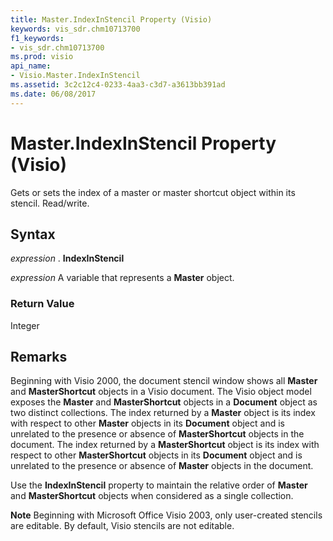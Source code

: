 ```yaml
---
title: Master.IndexInStencil Property (Visio)
keywords: vis_sdr.chm10713700
f1_keywords:
- vis_sdr.chm10713700
ms.prod: visio
api_name:
- Visio.Master.IndexInStencil
ms.assetid: 3c2c12c4-0233-4aa3-c3d7-a3613bb391ad
ms.date: 06/08/2017
---
```



# Master.IndexInStencil Property (Visio)

Gets or sets the index of a master or master shortcut object within its stencil. Read/write.


## Syntax

 _expression_ . **IndexInStencil**

 _expression_ A variable that represents a **Master** object.


### Return Value

Integer


## Remarks

Beginning with Visio 2000, the document stencil window shows all **Master** and **MasterShortcut** objects in a Visio document. The Visio object model exposes the **Master** and **MasterShortcut** objects in a **Document** object as two distinct collections. The index returned by a **Master** object is its index with respect to other **Master** objects in its **Document** object and is unrelated to the presence or absence of **MasterShortcut** objects in the document. The index returned by a **MasterShortcut** object is its index with respect to other **MasterShortcut** objects in its **Document** object and is unrelated to the presence or absence of **Master** objects in the document.

Use the **IndexInStencil** property to maintain the relative order of **Master** and **MasterShortcut** objects when considered as a single collection.




 **Note**  Beginning with Microsoft Office Visio 2003, only user-created stencils are editable. By default, Visio stencils are not editable. 


